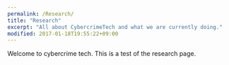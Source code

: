 ```yaml
---
permalink: /Research/
title: "Research"
excerpt: "All about CybercrimeTech and what we are currently doing."
modified: 2017-01-18T19:55:22+09:00
---
```


Welcome to cybercrime tech. This is a test of the research page.

